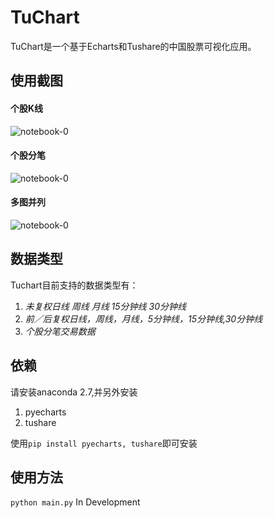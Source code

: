 TuChart
=================
TuChart是一个基于Echarts和Tushare的中国股票可视化应用。
## 使用截图
#### 个股K线
![notebook-0](https://github.com/Seedarchangel/TuChart/blob/master/Example_Graphs/Screen%20Shot%202017-08-29%20at%202.11.43%20AM.png)
#### 个股分笔
![notebook-0](https://github.com/Seedarchangel/TuChart/blob/master/Example_Graphs/Screen%20Shot%202017-08-29%20at%202.12.53%20AM.png)
#### 多图并列
![notebook-0](https://github.com/Seedarchangel/TuChart/blob/master/Example_Graphs/Screen%20Shot%202017-08-28%20at%209.01.12%20PM.png)


## 数据类型
Tuchart目前支持的数据类型有：
1. *未复权日线
  周线
  月线
  15分钟线
  30分钟线*
2. *前／后复权日线，周线，月线，5分钟线，15分钟线,30分钟线*
3. *个股分笔交易数据*

## 依赖
请安装anaconda 2.7,并另外安装

1. pyecharts
2. tushare

使用```pip install pyecharts, tushare```即可安装

## 使用方法
```python main.py```
In Development


